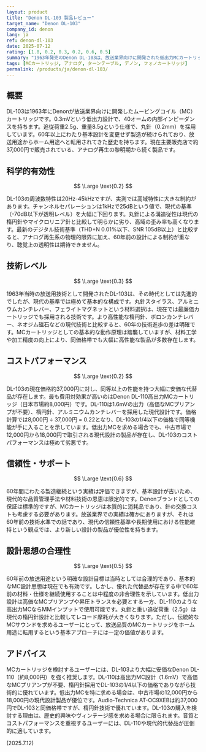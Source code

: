 ```yaml
---
layout: product
title: "Denon DL-103 製品レビュー"
target_name: "Denon DL-103"
company_id: denon
lang: ja
ref: denon-dl-103
date: 2025-07-12
rating: [1.8, 0.2, 0.3, 0.2, 0.6, 0.5]
summary: "1963年発売のDenon DL-103は、放送業界向けに開発された低出力MCカートリッジ。60年以上前の設計であり、最新技術との比較では大幅に劣る。大幅に安価で高性能な代替品が存在するため、コストパフォーマンスは極めて劣悪。"
tags: [MCカートリッジ, アナログ, ターンテーブル, デノン, フォノカートリッジ]
permalink: /products/ja/denon-dl-103/
---
```

## 概要

DL-103は1963年にDenonが放送業界向けに開発したムービングコイル（MC）カートリッジです。0.3mVという低出力設計で、40オームの内部インピーダンスを持ちます。追従荷重2.5g、重量8.5gという仕様で、丸針（0.2mm）を採用しています。60年以上にわたり基本設計を変更せず製造が続けられており、放送用途からホーム用途へと転用されてきた歴史を持ちます。現在主要販売店で約37,000円で販売されている、アナログ再生の黎明期から続く製品です。

## 科学的有効性

$$ \Large \text{0.2} $$

DL-103の周波数特性は20Hz-45kHzですが、実測では高域特性に大きな制約があります。チャンネルセパレーションは1kHzで25dBという値で、現代の基準（-70dB以下が透明レベル）を大幅に下回ります。丸針による溝追従性は現代の楕円針やマイクロリニア針と比較して明らかに劣り、高域の歪み率も高くなります。最新のデジタル技術基準（THD+N 0.01%以下、SNR 105dB以上）と比較すると、アナログ再生系の物理的限界に加え、60年前の設計による制約が重なり、聴覚上の透明性は期待できません。

## 技術レベル

$$ \Large \text{0.3} $$

1963年当時の放送用技術として開発されたDL-103は、その時代としては先進的でしたが、現代の基準では極めて基本的な構成です。丸針スタイラス、アルミニウムカンチレバー、フェライトマグネットという材料選択は、現在では最廉価カートリッジでも採用される技術です。より高性能な楕円針、ボロンカンチレバー、ネオジム磁石などの現代技術と比較すると、60年の技術進歩の差は明確です。MCカートリッジとしての基本的な動作原理は踏襲していますが、材料工学や加工精度の向上により、同価格帯でも大幅に高性能な製品が多数存在します。

## コストパフォーマンス

$$ \Large \text{0.2} $$

DL-103の現在価格約37,000円に対し、同等以上の性能を持つ大幅に安価な代替品が存在します。最も費用対効果が高いのはDenon DL-110高出力MCカートリッジ（日本市場約8,000円）です。DL-110は1.6mVの出力（高価なMCプリアンプが不要）、楕円針、アルミニウムカンチレバーを採用した現代設計です。価格計算では8,000円 ÷ 37,000円 = 0.22となり、DL-103の1/4以下の価格で同等機能が手に入ることを示しています。低出力MCを求める場合でも、中古市場で12,000円から18,000円で取引される現代設計の製品が存在し、DL-103のコストパフォーマンスは極めて劣悪です。

## 信頼性・サポート

$$ \Large \text{0.6} $$

60年間にわたる製造継続という実績は評価できますが、基本設計が古いため、現代的な品質管理手法や材料技術の恩恵は限定的です。Denonブランドとしての保証は標準的ですが、MCカートリッジは本質的に消耗品であり、針の交換コストも考慮する必要があります。放送業界での実績は確かにありますが、それは60年前の技術水準での話であり、現代の信頼性基準や長期使用における性能維持という観点では、より新しい設計の製品が優位性を持ちます。

## 設計思想の合理性

$$ \Large \text{0.5} $$

60年前の放送用途という明確な設計目標は当時としては合理的であり、基本的なMC設計思想は現在でも有効です。しかし、優れた代替品が存在する中で60年前の材料・仕様を継続使用することは中程度の非合理性を示しています。低出力設計は高価なMCプリアンプや昇圧トランスを必要とする一方、DL-110のような高出力MCならMMインプットで使用可能です。丸針と重い追従荷重（2.5g）は現代の楕円針設計と比較してレコード摩耗が大きくなります。ただし、伝統的なMCサウンドを求めるユーザーにとって、放送品質のMCカートリッジをホーム用途に転用するという基本アプローチには一定の価値があります。

## アドバイス

MCカートリッジを検討するユーザーには、DL-103より大幅に安価なDenon DL-110（約8,000円）を強く推奨します。DL-110は高出力MC設計（1.6mV）で高価なMCプリアンプが不要、楕円針採用でDL-103の1/4以下の価格でありながら技術的に優れています。低出力MCを特に求める場合は、中古市場の12,000円から18,000円の現代設計製品が優位です。Audio-Technica AT-OC9XEBは約37,000円でDL-103と同価格帯ですが、楕円針技術で優れています。DL-103の購入を検討する理由は、歴史的興味やヴィンテージ感を求める場合に限られます。音質とコストパフォーマンスを重視するユーザーには、DL-110や現代的代替品が圧倒的に適しています。

(2025.7.12)